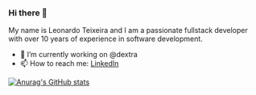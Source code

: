 ### Hi there 👋

My name is Leonardo Teixeira and I am a passionate fullstack developer with over 10 years of experience in software development.

- 🔭 I’m currently working on @dextra
- 📫 How to reach me: [LinkedIn](https://www.linkedin.com/in/lcteixeira/)

[![Anurag's GitHub stats](https://github-readme-stats.vercel.app/api?username=LeonardoTeixeira&show_icons=true&theme=github_dark)](https://github.com/anuraghazra/github-readme-stats)
